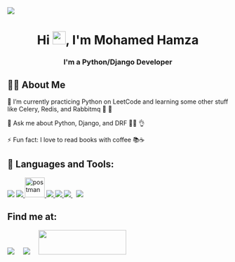 <a href="https://github.com/MohamedAliHamza">
<!--  <img width="100%" height="auto" src="https://i.imgur.com/iXuL1HG.png" height="175px"/> -->
 <img src="https://github.githubassets.com/images/modules/site/social-cards/github-social.png" />
</a>

<h1 align="center">Hi <img src="https://raw.githubusercontent.com/MartinHeinz/MartinHeinz/master/wave.gif" width="30px">, I'm Mohamed Hamza</h1>
<h3 align="center">I'm a Python/Django Developer</h3>

## 🙋‍♂️ About Me

🌱  I’m currently practicing Python on LeetCode and learning some other stuff like Celery, Redis, and Rabbitmq 🐍 💪

💬 Ask me about Python, Django, and DRF 👩‍💻 👌

⚡ Fun fact: I love to read books with coffee 📚☕

## 🚀 Languages and Tools: 

<p align="left"> 
 <a href="https://www.python.org" target="_blank"> <img src="https://img.icons8.com/color/48/000000/python.png"/></a>
 <a href="https://www.djangoproject.com/" target="_blank"> <img src="https://img.icons8.com/color/48/000000/django.png"/> </a>
 <a href="https://postman.com" target="_blank"> <img src="https://www.vectorlogo.zone/logos/getpostman/getpostman-icon.svg" alt="postman" width="45" height="45"/> </a>
 <a href="https://code.visualstudio.com/" target="_blank"> <img src="https://img.icons8.com/color/48/000000/visual-studio-code-2019.png"/> </a>
 <a href="https://git-scm.com/" target="_blank"> <img src="https://img.icons8.com/color/48/000000/git.png"/> </a>
 <a style="padding-right:8px;" href="https://www.mysql.com/" target="_blank"> <img src="https://img.icons8.com/fluent/50/000000/mysql-logo.png"/> </a>
 <a href="https://www.cplusplus.com/" target="_blank"> <img src="https://img.icons8.com/color/48/000000/c-plus-plus-logo.png"/> </a>
 <!-- <a href="https://trello.com/" target="_blank"> <img src="https://img.icons8.com/color/48/000000/trello.png"/> </a> -->
 
</p>

## Find me at:
<p align="left">

<a href = "https://www.linkedin.com/in/mohamedhz/" target="_blank"><img src="https://img.icons8.com/fluent/48/000000/linkedin.png"/></a> &nbsp; &nbsp;
<a href = "https://twitter.com/MohamedHamza__" target="_blank"><img src="https://img.icons8.com/color/48/000000/twitter-squared.png"/></a> &nbsp; &nbsp;
<a href = "https://stackoverflow.com/users/10852413/mohamed-hamza?tab=profile" target="_blank"><img src="https://stackoverflow.design/assets/img/logos/so/logo-stackoverflow.svg/" width="200" height="56"/></a>

</p>
